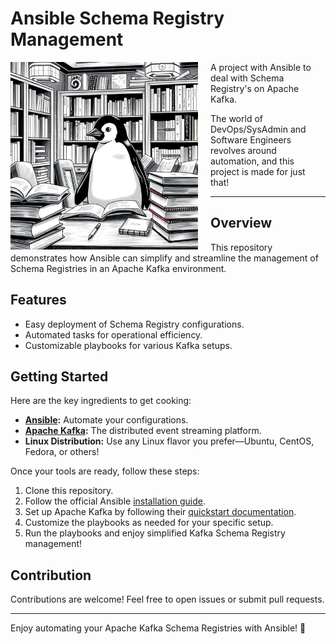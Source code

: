 # Ansible Schema Registry Management

<img align="left" src="./imgs/readme_img.jpeg" alt="Ansible project image" width="300" style="margin-right: 20px">

A project with Ansible to deal with Schema Registry's on Apache Kafka.

The world of DevOps/SysAdmin and Software Engineers revolves around automation, and this project is made for just that!

---

## Overview

This repository demonstrates how Ansible can simplify and streamline the management of Schema Registries in an Apache Kafka environment.

## Features

- Easy deployment of Schema Registry configurations.
- Automated tasks for operational efficiency.
- Customizable playbooks for various Kafka setups.

## Getting Started

Here are the key ingredients to get cooking:

- **[Ansible](https://www.ansible.com/):** Automate your configurations.
- **[Apache Kafka](https://kafka.apache.org/):** The distributed event streaming platform.
- **Linux Distribution:** Use any Linux flavor you prefer—Ubuntu, CentOS, Fedora, or others!

Once your tools are ready, follow these steps:

1. Clone this repository.
2. Follow the official Ansible [installation guide](https://docs.ansible.com/ansible/latest/installation_guide/index.html).
3. Set up Apache Kafka by following their [quickstart documentation](https://kafka.apache.org/quickstart).
4. Customize the playbooks as needed for your specific setup.
5. Run the playbooks and enjoy simplified Kafka Schema Registry management!

## Contribution

Contributions are welcome! Feel free to open issues or submit pull requests.

---

Enjoy automating your Apache Kafka Schema Registries with Ansible! 🚀

